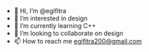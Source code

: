 - 👋 Hi, I’m @egifitra
- 👀 I’m interested in design
- 🌱 I’m currently learning C++
- 💞️ I’m looking to collaborate on design
- 📫 How to reach me egifitra200@gmail.com

<!---
egifitra/egifitra is a ✨ special ✨ repository because its `README.md` (this file) appears on your GitHub profile.
You can click the Preview link to take a look at your changes.
--->
